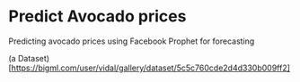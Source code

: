 # Predict Avocado prices
Predicting avocado prices using Facebook Prophet for forecasting

(a Dataset)[https://bigml.com/user/vidal/gallery/dataset/5c5c760cde2d4d330b009ff2]
